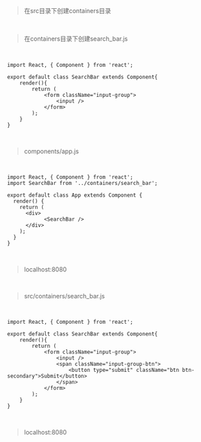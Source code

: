 > 在src目录下创建containers目录

<br>

> 在containers目录下创建search_bar.js

<br>

	import React, { Component } from 'react';
	
	export default class SearchBar extends Component{
	    render(){
	        return (
	            <form className="input-group">
	                <input />
	            </form>
	        );
	    }
	}

<br>

> components/app.js

<br>

	import React, { Component } from 'react';
	import SearchBar from '../containers/search_bar';
	
	export default class App extends Component {
	  render() {
	    return (
	      <div>
	            <SearchBar />
	      </div>
	    );
	  }
	}

<br>

> localhost:8080

<br>

> src/containers/search_bar.js

<br>

	import React, { Component } from 'react';
	
	export default class SearchBar extends Component{
	    render(){
	        return (
	            <form className="input-group">
	                <input />
	                <span className="input-group-btn">
	                    <button type="submit" className="btn btn-secondary">Submit</button>
	                </span>
	            </form>
	        );
	    }
	}

<br>

> localhost:8080

<br>

